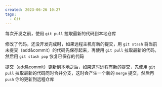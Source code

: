 ```yaml
---
created: 2023-06-26 10:27
tags:
  - Git
---
```


每次开发之前，使用 `git pull` 拉取最新的代码到本地仓库

修改了代码，还没开发完成时，如果远程主机有新的提交，用 `git stash` 将当前未提交（add&commit）的代码先保存起来，再使用 `git pull` 拉取最新的代码，然后用 `git stash pop` 恢复已保存的代码

提交（add&commit）更新到本地之后，如果这时远程有新的提交，先使用 `git pull` 拉取最新的代码同时合并分支，这时会产生一个新的 `merge` 提交，然后再 `push` 你的更新到远程仓库

